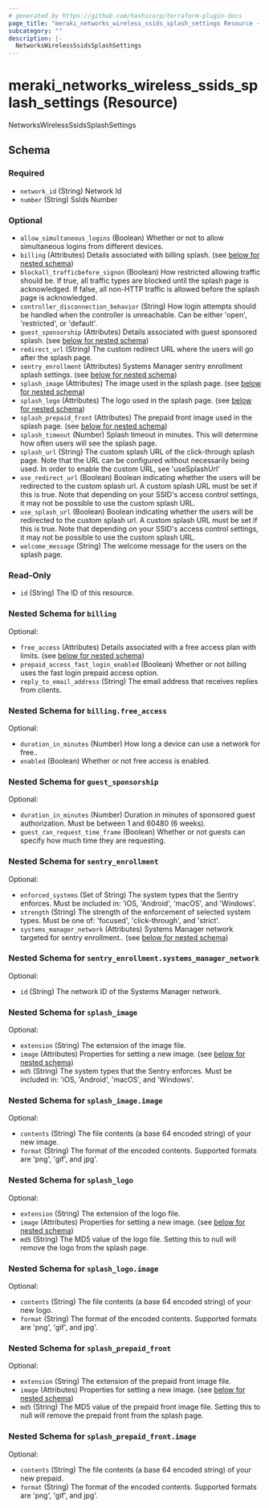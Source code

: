 ```yaml
---
# generated by https://github.com/hashicorp/terraform-plugin-docs
page_title: "meraki_networks_wireless_ssids_splash_settings Resource - terraform-provider-meraki"
subcategory: ""
description: |-
  NetworksWirelessSsidsSplashSettings
---
```


# meraki_networks_wireless_ssids_splash_settings (Resource)

NetworksWirelessSsidsSplashSettings



<!-- schema generated by tfplugindocs -->
## Schema

### Required

- `network_id` (String) Network Id
- `number` (String) SsIds Number

### Optional

- `allow_simultaneous_logins` (Boolean) Whether or not to allow simultaneous logins from different devices.
- `billing` (Attributes) Details associated with billing splash. (see [below for nested schema](#nestedatt--billing))
- `blockall_trafficbefore_signon` (Boolean) How restricted allowing traffic should be. If true, all traffic types are blocked until the splash page is acknowledged. If false, all non-HTTP traffic is allowed before the splash page is acknowledged.
- `controller_disconnection_behavior` (String) How login attempts should be handled when the controller is unreachable. Can be either 'open', 'restricted', or 'default'.
- `guest_sponsorship` (Attributes) Details associated with guest sponsored splash. (see [below for nested schema](#nestedatt--guest_sponsorship))
- `redirect_url` (String) The custom redirect URL where the users will go after the splash page.
- `sentry_enrollment` (Attributes) Systems Manager sentry enrollment splash settings. (see [below for nested schema](#nestedatt--sentry_enrollment))
- `splash_image` (Attributes) The image used in the splash page. (see [below for nested schema](#nestedatt--splash_image))
- `splash_logo` (Attributes) The logo used in the splash page. (see [below for nested schema](#nestedatt--splash_logo))
- `splash_prepaid_front` (Attributes) The prepaid front image used in the splash page. (see [below for nested schema](#nestedatt--splash_prepaid_front))
- `splash_timeout` (Number) Splash timeout in minutes. This will determine how often users will see the splash page.
- `splash_url` (String) The custom splash URL of the click-through splash page. Note that the URL can be configured without necessarily being used. In order to enable the custom URL, see 'useSplashUrl'
- `use_redirect_url` (Boolean) Boolean indicating whether the users will be redirected to the custom splash url. A custom splash URL must be set if this is true. Note that depending on your SSID's access control settings, it may not be possible to use the custom splash URL.
- `use_splash_url` (Boolean) Boolean indicating whether the users will be redirected to the custom splash url. A custom splash URL must be set if this is true. Note that depending on your SSID's access control settings, it may not be possible to use the custom splash URL.
- `welcome_message` (String) The welcome message for the users on the splash page.

### Read-Only

- `id` (String) The ID of this resource.

<a id="nestedatt--billing"></a>
### Nested Schema for `billing`

Optional:

- `free_access` (Attributes) Details associated with a free access plan with limits. (see [below for nested schema](#nestedatt--billing--free_access))
- `prepaid_access_fast_login_enabled` (Boolean) Whether or not billing uses the fast login prepaid access option.
- `reply_to_email_address` (String) The email address that receives replies from clients.

<a id="nestedatt--billing--free_access"></a>
### Nested Schema for `billing.free_access`

Optional:

- `duration_in_minutes` (Number) How long a device can use a network for free..
- `enabled` (Boolean) Whether or not free access is enabled.



<a id="nestedatt--guest_sponsorship"></a>
### Nested Schema for `guest_sponsorship`

Optional:

- `duration_in_minutes` (Number) Duration in minutes of sponsored guest authorization. Must be between 1 and 60480 (6 weeks).
- `guest_can_request_time_frame` (Boolean) Whether or not guests can specify how much time they are requesting.


<a id="nestedatt--sentry_enrollment"></a>
### Nested Schema for `sentry_enrollment`

Optional:

- `enforced_systems` (Set of String) The system types that the Sentry enforces. Must be included in: 'iOS, 'Android', 'macOS', and 'Windows'.
- `strength` (String) The strength of the enforcement of selected system types. Must be one of: 'focused', 'click-through', and 'strict'.
- `systems_manager_network` (Attributes) Systems Manager network targeted for sentry enrollment.. (see [below for nested schema](#nestedatt--sentry_enrollment--systems_manager_network))

<a id="nestedatt--sentry_enrollment--systems_manager_network"></a>
### Nested Schema for `sentry_enrollment.systems_manager_network`

Optional:

- `id` (String) The network ID of the Systems Manager network.



<a id="nestedatt--splash_image"></a>
### Nested Schema for `splash_image`

Optional:

- `extension` (String) The extension of the image file.
- `image` (Attributes) Properties for setting a new image. (see [below for nested schema](#nestedatt--splash_image--image))
- `md5` (String) The system types that the Sentry enforces. Must be included in: 'iOS, 'Android', 'macOS', and 'Windows'.

<a id="nestedatt--splash_image--image"></a>
### Nested Schema for `splash_image.image`

Optional:

- `contents` (String) The file contents (a base 64 encoded string) of your new image.
- `format` (String) The format of the encoded contents. Supported formats are 'png', 'gif', and jpg'.



<a id="nestedatt--splash_logo"></a>
### Nested Schema for `splash_logo`

Optional:

- `extension` (String) The extension of the logo file.
- `image` (Attributes) Properties for setting a new image. (see [below for nested schema](#nestedatt--splash_logo--image))
- `md5` (String) The MD5 value of the logo file. Setting this to null will remove the logo from the splash page.

<a id="nestedatt--splash_logo--image"></a>
### Nested Schema for `splash_logo.image`

Optional:

- `contents` (String) The file contents (a base 64 encoded string) of your new logo.
- `format` (String) The format of the encoded contents. Supported formats are 'png', 'gif', and jpg'.



<a id="nestedatt--splash_prepaid_front"></a>
### Nested Schema for `splash_prepaid_front`

Optional:

- `extension` (String) The extension of the prepaid front image file.
- `image` (Attributes) Properties for setting a new image. (see [below for nested schema](#nestedatt--splash_prepaid_front--image))
- `md5` (String) The MD5 value of the prepaid front image file. Setting this to null will remove the prepaid front from the splash page.

<a id="nestedatt--splash_prepaid_front--image"></a>
### Nested Schema for `splash_prepaid_front.image`

Optional:

- `contents` (String) The file contents (a base 64 encoded string) of your new prepaid.
- `format` (String) The format of the encoded contents. Supported formats are 'png', 'gif', and jpg'.


